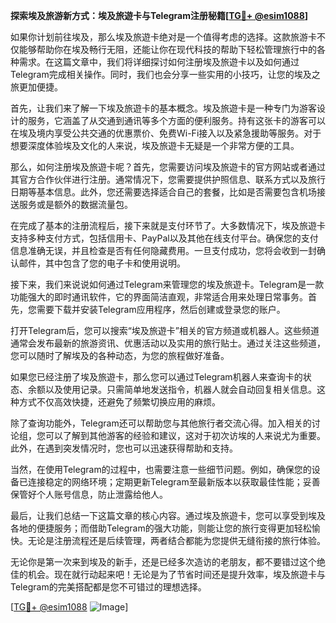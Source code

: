**探索埃及旅游新方式：埃及旅遊卡与Telegram注册秘籍[[TG💪+ @esim1088](https://t.me/s/esim1088)]**

如果你计划前往埃及，那么埃及旅遊卡绝对是一个值得考虑的选择。这款旅游卡不仅能够帮助你在埃及畅行无阻，还能让你在现代科技的帮助下轻松管理旅行中的各种需求。在这篇文章中，我们将详细探讨如何注册埃及旅遊卡以及如何通过Telegram完成相关操作。同时，我们也会分享一些实用的小技巧，让您的埃及之旅更加便捷。

首先，让我们来了解一下埃及旅遊卡的基本概念。埃及旅遊卡是一种专门为游客设计的服务，它涵盖了从交通到通讯等多个方面的便利服务。持有这张卡的游客可以在埃及境内享受公共交通的优惠票价、免费Wi-Fi接入以及紧急援助等服务。对于想要深度体验埃及文化的人来说，埃及旅遊卡无疑是一个非常方便的工具。

那么，如何注册埃及旅遊卡呢？首先，您需要访问埃及旅遊卡的官方网站或者通过其官方合作伙伴进行注册。通常情况下，您需要提供护照信息、联系方式以及旅行日期等基本信息。此外，您还需要选择适合自己的套餐，比如是否需要包含机场接送服务或是额外的数据流量包。

在完成了基本的注册流程后，接下来就是支付环节了。大多数情况下，埃及旅遊卡支持多种支付方式，包括信用卡、PayPal以及其他在线支付平台。确保您的支付信息准确无误，并且检查是否有任何隐藏费用。一旦支付成功，您将会收到一封确认邮件，其中包含了您的电子卡和使用说明。

接下来，我们来说说如何通过Telegram来管理您的埃及旅遊卡。Telegram是一款功能强大的即时通讯软件，它的界面简洁直观，非常适合用来处理日常事务。首先，您需要下载并安装Telegram应用程序，然后创建或登录您的账户。

打开Telegram后，您可以搜索“埃及旅遊卡”相关的官方频道或机器人。这些频道通常会发布最新的旅游资讯、优惠活动以及实用的旅行贴士。通过关注这些频道，您可以随时了解埃及的各种动态，为您的旅程做好准备。

如果您已经注册了埃及旅遊卡，那么您可以通过Telegram机器人来查询卡的状态、余额以及使用记录。只需简单地发送指令，机器人就会自动回复相关信息。这种方式不仅高效快捷，还避免了频繁切换应用的麻烦。

除了查询功能外，Telegram还可以帮助您与其他旅行者交流心得。加入相关的讨论组，您可以了解到其他游客的经验和建议，这对于初次访埃的人来说尤为重要。此外，在遇到突发情况时，您也可以迅速获得帮助和支持。

当然，在使用Telegram的过程中，也需要注意一些细节问题。例如，确保您的设备已连接稳定的网络环境；定期更新Telegram至最新版本以获取最佳性能；妥善保管好个人账号信息，防止泄露给他人。

最后，让我们总结一下这篇文章的核心内容。通过埃及旅遊卡，您可以享受到埃及各地的便捷服务；而借助Telegram的强大功能，则能让您的旅行变得更加轻松愉快。无论是注册流程还是后续管理，两者结合都能为您提供无缝衔接的旅行体验。

无论你是第一次来到埃及的新手，还是已经多次造访的老朋友，都不要错过这个绝佳的机会。现在就行动起来吧！无论是为了节省时间还是提升效率，埃及旅遊卡与Telegram的完美搭配都是您不可错过的理想选择。

[[TG💪+ @esim1088](https://t.me/s/esim1088) ![Image](https://i.postimg.cc/4NQfJmqS/Snipaste-2025-05-13-00-14-12.png)]